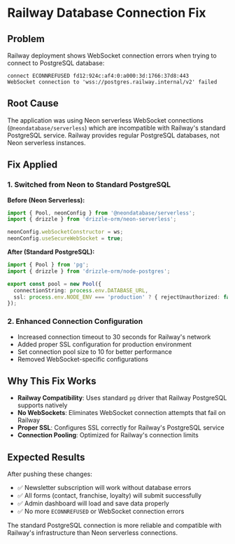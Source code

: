 # Railway Database Connection Fix

## Problem
Railway deployment shows WebSocket connection errors when trying to connect to PostgreSQL database:
```
connect ECONNREFUSED fd12:924c:af4:0:a000:3d:1766:37d8:443
WebSocket connection to 'wss://postgres.railway.internal/v2' failed
```

## Root Cause
The application was using Neon serverless WebSocket connections (`@neondatabase/serverless`) which are incompatible with Railway's standard PostgreSQL service. Railway provides regular PostgreSQL databases, not Neon serverless instances.

## Fix Applied

### 1. Switched from Neon to Standard PostgreSQL
**Before (Neon Serverless):**
```typescript
import { Pool, neonConfig } from '@neondatabase/serverless';
import { drizzle } from 'drizzle-orm/neon-serverless';

neonConfig.webSocketConstructor = ws;
neonConfig.useSecureWebSocket = true;
```

**After (Standard PostgreSQL):**
```typescript
import { Pool } from 'pg';
import { drizzle } from 'drizzle-orm/node-postgres';

export const pool = new Pool({ 
  connectionString: process.env.DATABASE_URL,
  ssl: process.env.NODE_ENV === 'production' ? { rejectUnauthorized: false } : false
});
```

### 2. Enhanced Connection Configuration
- Increased connection timeout to 30 seconds for Railway's network
- Added proper SSL configuration for production environment
- Set connection pool size to 10 for better performance
- Removed WebSocket-specific configurations

## Why This Fix Works
- **Railway Compatibility**: Uses standard `pg` driver that Railway PostgreSQL supports natively
- **No WebSockets**: Eliminates WebSocket connection attempts that fail on Railway
- **Proper SSL**: Configures SSL correctly for Railway's PostgreSQL service
- **Connection Pooling**: Optimized for Railway's connection limits

## Expected Results
After pushing these changes:
- ✅ Newsletter subscription will work without database errors
- ✅ All forms (contact, franchise, loyalty) will submit successfully
- ✅ Admin dashboard will load and save data properly
- ✅ No more `ECONNREFUSED` or WebSocket connection errors

The standard PostgreSQL connection is more reliable and compatible with Railway's infrastructure than Neon serverless connections.
